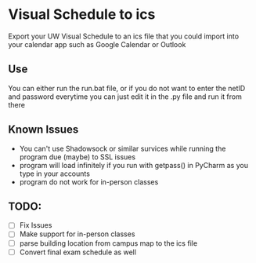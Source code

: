 # Visual Schedule to ics
 Export your UW Visual Schedule to an ics file that you could import into your calendar app such as Google Calendar or Outlook
## Use
 You can either run the run.bat file, or if you do not want to enter the netID and password everytime you can just edit it in the .py file and run it from there
## Known Issues
 - You can't use Shadowsock or similar survices while running the program due (maybe) to SSL issues
 - program will load infinitely if you run with getpass() in PyCharm as you type in your accounts
 - program do not work for in-person classes
## TODO:
- [ ] Fix Issues
- [ ] Make support for in-person classes
- [ ] parse building location from campus map to the ics file
- [ ] Convert final exam schedule as well
